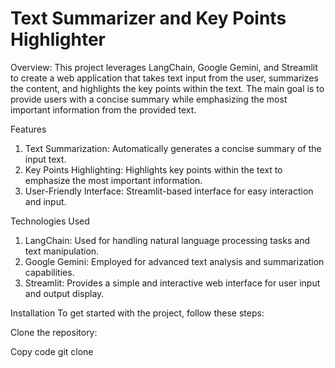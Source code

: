 # Text Summarizer and Key Points Highlighter
Overview:
This project leverages LangChain, Google Gemini, and Streamlit to create a web application that takes text input from the user, summarizes the content, and highlights the key points within the text. The main goal is to provide users with a concise summary while emphasizing the most important information from the provided text.

Features
1. Text Summarization: Automatically generates a concise summary of the input text.
2. Key Points Highlighting: Highlights key points within the text to emphasize the most important information.
3. User-Friendly Interface: Streamlit-based interface for easy interaction and input.

Technologies Used
1. LangChain: Used for handling natural language processing tasks and text manipulation.
2. Google Gemini: Employed for advanced text analysis and summarization capabilities.
3. Streamlit: Provides a simple and interactive web interface for user input and output display.

Installation
To get started with the project, follow these steps:

Clone the repository:

Copy code
git clone
